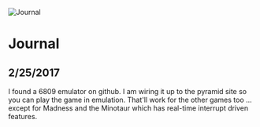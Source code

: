 ![Journal](/img/journal.jpg)

# Journal

## 2/25/2017

I found a 6809 emulator on github. I am wiring it up to the pyramid site so you can
play the game in emulation. That'll work for the other games too ... except for
Madness and the Minotaur which has real-time interrupt driven features.